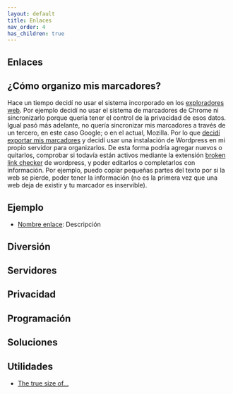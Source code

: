 ```yaml
---
layout: default
title: Enlaces
nav_order: 4
has_children: true
---
```


## Enlaces
## ¿Cómo organizo mis marcadores?
Hace un tiempo decidí no usar el sistema incorporado en los [exploradores web](../Notas/exploradores.md). Por ejemplo decidí no usar el sistema de marcadores de Chrome ni sincronizarlo porque quería tener el control de la privacidad de esos datos. Igual pasó más adelante, no quería sincronizar mis marcadores a través de un tercero, en este caso Google; o en el actual, Mozilla. Por lo que [decidí exportar mis marcadores](../Notas/exportar_marcadores.md) y decidí usar una instalación de Wordpress en mi propio servidor para organizarlos. De esta forma podría agregar nuevos o quitarlos, comprobar si todavía están activos mediante la extensión [broken link checker](https://es.wordpress.org/plugins/broken-link-checker/) de  wordpress, y poder editarlos o completarlos con información. Por ejemplo, puedo copiar pequeñas partes del texto por si la web se pierde, poder tener la información (no es la primera vez que una web deja de existir y tu marcador es inservible).

## Ejemplo
- [Nombre enlace](https://url): Descripción

## Diversión
## Servidores
## Privacidad
## Programación
## Soluciones
## Utilidades
- [The true size of...](https://thetruesize.com/)